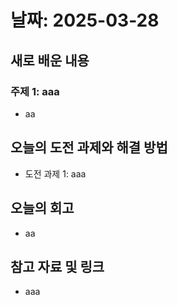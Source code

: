 # 날짜: 2025-03-28

## 새로 배운 내용
### 주제 1: aaa
- aa


## 오늘의 도전 과제와 해결 방법
- 도전 과제 1: aaa

## 오늘의 회고
- aa
  
## 참고 자료 및 링크
- aaa
